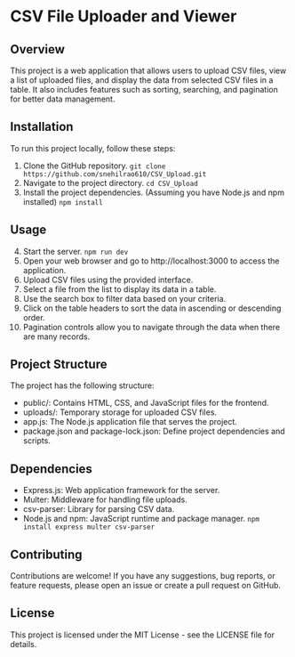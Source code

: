 # CSV File Uploader and Viewer

## Overview

This project is a web application that allows users to upload CSV files, view a list of uploaded files, and display the data from selected CSV files in a table. It also includes features such as sorting, searching, and pagination for better data management.

## Installation

To run this project locally, follow these steps:

1. Clone the GitHub repository.
   `git clone https://github.com/snehilrao610/CSV_Upload.git`
2. Navigate to the project directory.
   `cd CSV_Upload`
3. Install the project dependencies. (Assuming you have Node.js and npm installed)
   `npm install`

## Usage

4. Start the server.
   `npm run dev`
5. Open your web browser and go to http://localhost:3000 to access the application.
6. Upload CSV files using the provided interface.
7. Select a file from the list to display its data in a table.
8. Use the search box to filter data based on your criteria.
9. Click on the table headers to sort the data in ascending or descending order.
10. Pagination controls allow you to navigate through the data when there are many records.

## Project Structure

The project has the following structure:

- public/: Contains HTML, CSS, and JavaScript files for the frontend.
- uploads/: Temporary storage for uploaded CSV files.
- app.js: The Node.js application file that serves the project.
- package.json and package-lock.json: Define project dependencies and scripts.

## Dependencies

- Express.js: Web application framework for the server.
- Multer: Middleware for handling file uploads.
- csv-parser: Library for parsing CSV data.
- Node.js and npm: JavaScript runtime and package manager.
  `npm install express multer csv-parser`

## Contributing

Contributions are welcome! If you have any suggestions, bug reports, or feature requests, please open an issue or create a pull request on GitHub.

## License

This project is licensed under the MIT License - see the LICENSE file for details.
